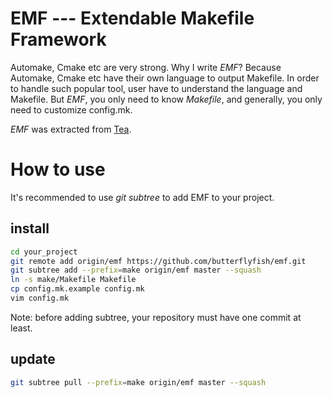 # EMF --- Extendable Makefile Framework

Automake, Cmake etc are very strong. Why I write *EMF*? Because Automake,
Cmake etc have their own language to output Makefile. In order to handle
such popular tool, user have to understand the language and Makefile. But
*EMF*, you only need to know *Makefile*, and generally, you only need to
customize config.mk.

*EMF* was extracted from [Tea](https://github.com/butterflyfish/tea).

# How to use

It's recommended to use *git subtree* to add EMF to your project.

## install

```sh
cd your_project
git remote add origin/emf https://github.com/butterflyfish/emf.git
git subtree add --prefix=make origin/emf master --squash
ln -s make/Makefile Makefile
cp config.mk.example config.mk
vim config.mk
```

Note: before adding subtree, your repository must have one commit at least.

## update

```sh
git subtree pull --prefix=make origin/emf master --squash
```
